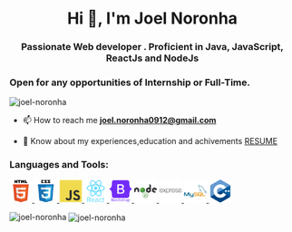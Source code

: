 
<h1 align="center">Hi 👋, I'm Joel Noronha</h1>
<h3 align="center">Passionate Web developer . Proficient in Java, JavaScript, ReactJs and NodeJs </h3>
<h3>Open for any opportunities of Internship or Full-Time.</h3>

<p align="left"> <img src="https://komarev.com/ghpvc/?username=joel-noronha&label=Profile%20views&color=0e75b6&style=flat" alt="joel-noronha" /> </p>


- 📫 How to reach me **joel.noronha0912@gmail.com**

- 📄 Know about my experiences,education and achivements [RESUME]()


<h3 align="left">Languages and Tools:</h3>
<p align="left"><a href="https://www.w3.org/html/" target="_blank" rel="noreferrer"> <img src="https://raw.githubusercontent.com/devicons/devicon/master/icons/html5/html5-original-wordmark.svg" alt="html5" width="40" height="40"/> </a><a href="https://www.w3schools.com/css/" target="_blank" rel="noreferrer"> <img src="https://raw.githubusercontent.com/devicons/devicon/master/icons/css3/css3-original-wordmark.svg" alt="css3" width="40" height="40"/> </a> <a href="https://developer.mozilla.org/en-US/docs/Web/JavaScript" target="_blank" rel="noreferrer"> <img src="https://raw.githubusercontent.com/devicons/devicon/master/icons/javascript/javascript-original.svg" alt="javascript" width="40" height="40"/> </a><a href="https://reactjs.org/" target="_blank" rel="noreferrer"> <img src="https://raw.githubusercontent.com/devicons/devicon/master/icons/react/react-original-wordmark.svg" alt="react" width="40" height="40"/> </a> <a href="https://getbootstrap.com" target="_blank" rel="noreferrer"> <img src="https://raw.githubusercontent.com/devicons/devicon/master/icons/bootstrap/bootstrap-plain-wordmark.svg" alt="bootstrap" width="40" height="40"/> </a>  <a href="https://nodejs.org" target="_blank" rel="noreferrer"> <img src="https://raw.githubusercontent.com/devicons/devicon/master/icons/nodejs/nodejs-original-wordmark.svg" alt="nodejs" width="40" height="40"/> </a> <a href="https://expressjs.com" target="_blank" rel="noreferrer"> <img src="https://raw.githubusercontent.com/devicons/devicon/master/icons/express/express-original-wordmark.svg" alt="express" width="40" height="40"/> </a> <a href="https://www.mysql.com/" target="_blank" rel="noreferrer"> <img src="https://raw.githubusercontent.com/devicons/devicon/master/icons/mysql/mysql-original-wordmark.svg" alt="mysql" width="40" height="40"/> </a> <a href="https://www.w3schools.com/cpp/" target="_blank" rel="noreferrer"> <img src="https://raw.githubusercontent.com/devicons/devicon/master/icons/cplusplus/cplusplus-original.svg" alt="cplusplus" width="40" height="40"/> </a> <a href="https://www.java.com" target="_blank" rel="noreferrer"> </a>  </p> 

<p><img align="left" src="https://github-readme-stats.vercel.app/api/top-langs?username=joel-noronha&show_icons=true&locale=en&layout=compact" alt="joel-noronha" /></p>

<p>&nbsp;<img align="center" src="https://github-readme-stats.vercel.app/api?username=joel-noronha&show_icons=true&locale=en" alt="joel-noronha" /></p>
